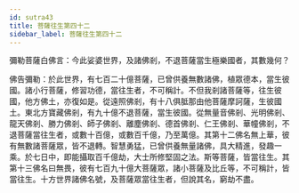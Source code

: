 ```yaml
---
id: sutra43
title: 菩薩往生第四十二
sidebar_label: 菩薩往生第四十二
---
```


彌勒菩薩白佛言：今此娑婆世界，及諸佛剎，不退菩薩當生極樂國者，其數幾何？

佛告彌勒：於此世界，有七百二十億菩薩，已曾供養無數諸佛，植眾德本，當生彼國。諸小行菩薩，修習功德，當往生者，不可稱計。不但我剎諸菩薩等，往生彼國，他方佛土，亦復如是。從遠照佛剎，有十八俱胝那由他菩薩摩訶薩，生彼國土。東北方寶藏佛剎，有九十億不退菩薩，當生彼國。從無量音佛剎、光明佛剎、龍天佛剎、勝力佛剎、師子佛剎、離塵佛剎、德首佛剎、仁王佛剎、華幢佛剎，不退菩薩當往生者，或數十百億，或數百千億，乃至萬億。其第十二佛名無上華，彼有無數諸菩薩眾，皆不退轉。智慧勇猛，已曾供養無量諸佛，具大精進，發趣一乘。於七日中，即能攝取百千億劫，大士所修堅固之法。斯等菩薩，皆當往生。其第十三佛名曰無畏，彼有七百九十億大菩薩眾，諸小菩薩及比丘等，不可稱計，皆當往生。十方世界諸佛名號，及菩薩眾當往生者，但說其名，窮劫不盡。